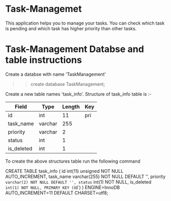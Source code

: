 # Task-Managemet
This application helps you to manage your tasks.
You can check which task is pending and which task has higher priority than other tasks.

# Task-Management Databse and table instructions

Create a databse with name 'TaskManagement'

>>create database TaskManagement;

Create a new table names 'task_info'.
Structure of task_info table is :-

|Field       |Type     |Length |Key |
|------------|---------|-------|----|    
|id          |int      |11     |pri |
|task_name   |varchar  |255    |    |
|priority    |varchar  |2      |    |
|status      |int      |1      |    |
|is_deleted  |int      |1      |    |


To create the above structures table run the following command

CREATE TABLE task_info (
  id int(11) unsigned NOT NULL AUTO_INCREMENT,
  task_name varchar(255) NOT NULL DEFAULT '',
  priority` varchar(2) NOT NULL DEFAULT '',
  status` int(1) NOT NULL,
  is_deleted` int(1) NOT NULL,
  PRIMARY KEY (`id`)
) ENGINE=InnoDB AUTO_INCREMENT=11 DEFAULT CHARSET=utf8;
